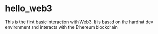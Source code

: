# hello_web3

This is the first basic interaction with Web3. 
It is based on the hardhat dev environment and interacts with the Ethereum blockchain
